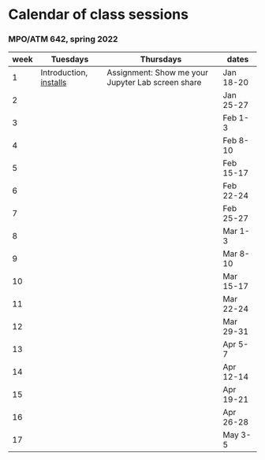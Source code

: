 # Calendar of class sessions 
### MPO/ATM 642, spring 2022

week | Tuesdays | Thursdays | dates
-----|----------|-----------|------
1 | Introduction, [installs](https://github.com/MPOcanes/MPO624_2022/blob/main/README.md) | Assignment: Show me your Jupyter Lab screen share  | Jan 18-20
2 |  |  | Jan 25-27
3 |  |  | Feb 1-3
4 |  |  | Feb 8-10
5 |  |  | Feb 15-17
6 |  |  | Feb 22-24
7 |  |  | Feb 25-27
8 |  |  | Mar 1-3
9 |  |  | Mar 8-10
10|  |  | Mar 15-17
11|  |  | Mar 22-24
12|  |  | Mar 29-31
13|  |  | Apr 5-7
14|  |  | Apr 12-14
15|  |  | Apr 19-21
16|  |  | Apr 26-28
17|  |  | May 3-5
